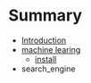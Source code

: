# Summary

* [Introduction](README.md)
* [machine learing](machine-learing.md)
  * [install](machine-learing/install.md)
* search\_engine

